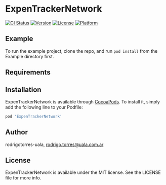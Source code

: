 # ExpenTrackerNetwork

[![CI Status](https://img.shields.io/travis/rodrigotorres-uala/ExpenTrackerNetwork.svg?style=flat)](https://travis-ci.org/rodrigotorres-uala/ExpenTrackerNetwork)
[![Version](https://img.shields.io/cocoapods/v/ExpenTrackerNetwork.svg?style=flat)](https://cocoapods.org/pods/ExpenTrackerNetwork)
[![License](https://img.shields.io/cocoapods/l/ExpenTrackerNetwork.svg?style=flat)](https://cocoapods.org/pods/ExpenTrackerNetwork)
[![Platform](https://img.shields.io/cocoapods/p/ExpenTrackerNetwork.svg?style=flat)](https://cocoapods.org/pods/ExpenTrackerNetwork)

## Example

To run the example project, clone the repo, and run `pod install` from the Example directory first.

## Requirements

## Installation

ExpenTrackerNetwork is available through [CocoaPods](https://cocoapods.org). To install
it, simply add the following line to your Podfile:

```ruby
pod 'ExpenTrackerNetwork'
```

## Author

rodrigotorres-uala, rodrigo.torres@uala.com.ar

## License

ExpenTrackerNetwork is available under the MIT license. See the LICENSE file for more info.
